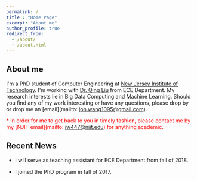 ```yaml
---
permalink: /
title : "Home Page"
excerpt: "About me"
author_profile: true
redirect_from: 
  - /about/
  - /about.html
---
```


About me
--------

I'm a PhD student of Computer Engineering at [New Jersey Institute of Technology](https://www.njit.edu/). I'm working with [Dr. Qing Liu](https://web.njit.edu/~qliu/) from ECE Department. My research interests lie in Big Data Computing and Machine Learning. Should you find any of my work interesting or have any questions, please drop by or drop me an [email](mailto: jon.wang1095@gmail.com).

<font color="red"> * In order for me to get back to you in timely fashion, please contact me by my [NJIT email](mailto: jw447@njit.edu) for anything academic.</font>

Recent News
-----------

* I will serve as teaching assistant for ECE Department from fall of 2018.

* I joined the PhD program in fall of 2017.
